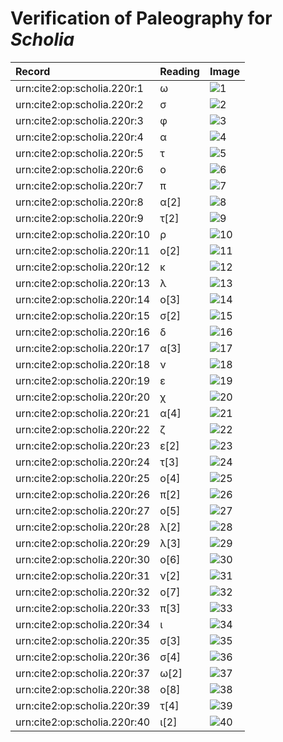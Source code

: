# Verification of Paleography for *Scholia*

| Record | Reading | Image |
| :------------- | :------------- | :------------- |
| urn:cite2:op:scholia.220r:1 | ω | ![1](http://www.homermultitext.org/iipsrv?OBJ=IIP,1.0&FIF=/project/homer/pyramidal/VenA/VA220RN_0391.tif&RGN=0.2038,0.09198,0.01640,0.007607&WID=800&CVT=JPEG) |
| urn:cite2:op:scholia.220r:2 | σ | ![2](http://www.homermultitext.org/iipsrv?OBJ=IIP,1.0&FIF=/project/homer/pyramidal/VenA/VA220RN_0391.tif&RGN=0.2202,0.09253,0.006632,0.006501&WID=800&CVT=JPEG) |
| urn:cite2:op:scholia.220r:3 | φ | ![3](http://www.homermultitext.org/iipsrv?OBJ=IIP,1.0&FIF=/project/homer/pyramidal/VenA/VA220RN_0391.tif&RGN=0.2294,0.08548,0.006632,0.01674&WID=800&CVT=JPEG) |
| urn:cite2:op:scholia.220r:4 | α | ![4](http://www.homermultitext.org/iipsrv?OBJ=IIP,1.0&FIF=/project/homer/pyramidal/VenA/VA220RN_0391.tif&RGN=0.2351,0.09281,0.006632,0.005394&WID=800&CVT=JPEG) |
| urn:cite2:op:scholia.220r:5 | τ | ![5](http://www.homermultitext.org/iipsrv?OBJ=IIP,1.0&FIF=/project/homer/pyramidal/VenA/VA220RN_0391.tif&RGN=0.2426,0.09281,0.008475,0.005533&WID=800&CVT=JPEG) |
| urn:cite2:op:scholia.220r:6 | ο | ![6](http://www.homermultitext.org/iipsrv?OBJ=IIP,1.0&FIF=/project/homer/pyramidal/VenA/VA220RN_0391.tif&RGN=0.2489,0.09253,0.005895,0.005671&WID=800&CVT=JPEG) |
| urn:cite2:op:scholia.220r:7 | π | ![7](http://www.homermultitext.org/iipsrv?OBJ=IIP,1.0&FIF=/project/homer/pyramidal/VenA/VA220RN_0391.tif&RGN=0.2568,0.09239,0.006817,0.005809&WID=800&CVT=JPEG) |
| urn:cite2:op:scholia.220r:8 | α[2] | ![8](http://www.homermultitext.org/iipsrv?OBJ=IIP,1.0&FIF=/project/homer/pyramidal/VenA/VA220RN_0391.tif&RGN=0.2625,0.09184,0.006817,0.005809&WID=800&CVT=JPEG) |
| urn:cite2:op:scholia.220r:9 | τ[2] | ![9](http://www.homermultitext.org/iipsrv?OBJ=IIP,1.0&FIF=/project/homer/pyramidal/VenA/VA220RN_0391.tif&RGN=0.2704,0.09059,0.007738,0.008022&WID=800&CVT=JPEG) |
| urn:cite2:op:scholia.220r:10 | ρ | ![10](http://www.homermultitext.org/iipsrv?OBJ=IIP,1.0&FIF=/project/homer/pyramidal/VenA/VA220RN_0391.tif&RGN=0.2758,0.09253,0.007738,0.008022&WID=800&CVT=JPEG) |
| urn:cite2:op:scholia.220r:11 | ο[2] | ![11](http://www.homermultitext.org/iipsrv?OBJ=IIP,1.0&FIF=/project/homer/pyramidal/VenA/VA220RN_0391.tif&RGN=0.2821,0.09198,0.005527,0.005118&WID=800&CVT=JPEG) |
| urn:cite2:op:scholia.220r:12 | κ | ![12](http://www.homermultitext.org/iipsrv?OBJ=IIP,1.0&FIF=/project/homer/pyramidal/VenA/VA220RN_0391.tif&RGN=0.2861,0.08797,0.008843,0.009682&WID=800&CVT=JPEG) |
| urn:cite2:op:scholia.220r:13 | λ | ![13](http://www.homermultitext.org/iipsrv?OBJ=IIP,1.0&FIF=/project/homer/pyramidal/VenA/VA220RN_0391.tif&RGN=0.2938,0.09142,0.007553,0.006501&WID=800&CVT=JPEG) |
| urn:cite2:op:scholia.220r:14 | ο[3] | ![14](http://www.homermultitext.org/iipsrv?OBJ=IIP,1.0&FIF=/project/homer/pyramidal/VenA/VA220RN_0391.tif&RGN=0.2999,0.09281,0.004053,0.004149&WID=800&CVT=JPEG) |
| urn:cite2:op:scholia.220r:15 | σ[2] | ![15](http://www.homermultitext.org/iipsrv?OBJ=IIP,1.0&FIF=/project/homer/pyramidal/VenA/VA220RN_0391.tif&RGN=0.3045,0.09184,0.005895,0.005394&WID=800&CVT=JPEG) |
| urn:cite2:op:scholia.220r:16 | δ | ![16](http://www.homermultitext.org/iipsrv?OBJ=IIP,1.0&FIF=/project/homer/pyramidal/VenA/VA220RN_0391.tif&RGN=0.3128,0.09170,0.01197,0.005809&WID=800&CVT=JPEG) |
| urn:cite2:op:scholia.220r:17 | α[3] | ![17](http://www.homermultitext.org/iipsrv?OBJ=IIP,1.0&FIF=/project/homer/pyramidal/VenA/VA220RN_0391.tif&RGN=0.3257,0.09073,0.01105,0.008437&WID=800&CVT=JPEG) |
| urn:cite2:op:scholia.220r:18 | ν | ![18](http://www.homermultitext.org/iipsrv?OBJ=IIP,1.0&FIF=/project/homer/pyramidal/VenA/VA220RN_0391.tif&RGN=0.3359,0.09267,0.008106,0.005671&WID=800&CVT=JPEG) |
| urn:cite2:op:scholia.220r:19 | ε | ![19](http://www.homermultitext.org/iipsrv?OBJ=IIP,1.0&FIF=/project/homer/pyramidal/VenA/VA220RN_0391.tif&RGN=0.3432,0.09239,0.007001,0.006362&WID=800&CVT=JPEG) |
| urn:cite2:op:scholia.220r:20 | χ | ![20](http://www.homermultitext.org/iipsrv?OBJ=IIP,1.0&FIF=/project/homer/pyramidal/VenA/VA220RN_0391.tif&RGN=0.3508,0.09350,0.01382,0.008160&WID=800&CVT=JPEG) |
| urn:cite2:op:scholia.220r:21 | α[4] | ![21](http://www.homermultitext.org/iipsrv?OBJ=IIP,1.0&FIF=/project/homer/pyramidal/VenA/VA220RN_0391.tif&RGN=0.3624,0.09253,0.008106,0.006362&WID=800&CVT=JPEG) |
| urn:cite2:op:scholia.220r:22 | ζ | ![22](http://www.homermultitext.org/iipsrv?OBJ=IIP,1.0&FIF=/project/homer/pyramidal/VenA/VA220RN_0391.tif&RGN=0.3681,0.09474,0.008843,0.009682&WID=800&CVT=JPEG) |
| urn:cite2:op:scholia.220r:23 | ε[2] | ![23](http://www.homermultitext.org/iipsrv?OBJ=IIP,1.0&FIF=/project/homer/pyramidal/VenA/VA220RN_0391.tif&RGN=0.3756,0.09502,0.005895,0.005809&WID=800&CVT=JPEG) |
| urn:cite2:op:scholia.220r:24 | τ[3] | ![24](http://www.homermultitext.org/iipsrv?OBJ=IIP,1.0&FIF=/project/homer/pyramidal/VenA/VA220RN_0391.tif&RGN=0.3817,0.09129,0.01105,0.01037&WID=800&CVT=JPEG) |
| urn:cite2:op:scholia.220r:25 | ο[4] | ![25](http://www.homermultitext.org/iipsrv?OBJ=IIP,1.0&FIF=/project/homer/pyramidal/VenA/VA220RN_0391.tif&RGN=0.3887,0.09557,0.005158,0.004288&WID=800&CVT=JPEG) |
| urn:cite2:op:scholia.220r:26 | π[2] | ![26](http://www.homermultitext.org/iipsrv?OBJ=IIP,1.0&FIF=/project/homer/pyramidal/VenA/VA220RN_0391.tif&RGN=0.3959,0.09488,0.01069,0.006086&WID=800&CVT=JPEG) |
| urn:cite2:op:scholia.220r:27 | ο[5] | ![27](http://www.homermultitext.org/iipsrv?OBJ=IIP,1.0&FIF=/project/homer/pyramidal/VenA/VA220RN_0391.tif&RGN=0.4059,0.09613,0.004974,0.004288&WID=800&CVT=JPEG) |
| urn:cite2:op:scholia.220r:28 | λ[2] | ![28](http://www.homermultitext.org/iipsrv?OBJ=IIP,1.0&FIF=/project/homer/pyramidal/VenA/VA220RN_0391.tif&RGN=0.4110,0.09544,0.007185,0.005533&WID=800&CVT=JPEG) |
| urn:cite2:op:scholia.220r:29 | λ[3] | ![29](http://www.homermultitext.org/iipsrv?OBJ=IIP,1.0&FIF=/project/homer/pyramidal/VenA/VA220RN_0391.tif&RGN=0.4141,0.09447,0.007922,0.006224&WID=800&CVT=JPEG) |
| urn:cite2:op:scholia.220r:30 | ο[6] | ![30](http://www.homermultitext.org/iipsrv?OBJ=IIP,1.0&FIF=/project/homer/pyramidal/VenA/VA220RN_0391.tif&RGN=0.4210,0.09599,0.004606,0.004288&WID=800&CVT=JPEG) |
| urn:cite2:op:scholia.220r:31 | ν[2] | ![31](http://www.homermultitext.org/iipsrv?OBJ=IIP,1.0&FIF=/project/homer/pyramidal/VenA/VA220RN_0391.tif&RGN=0.4261,0.09599,0.007369,0.005394&WID=800&CVT=JPEG) |
| urn:cite2:op:scholia.220r:32 | ο[7] | ![32](http://www.homermultitext.org/iipsrv?OBJ=IIP,1.0&FIF=/project/homer/pyramidal/VenA/VA220RN_0391.tif&RGN=0.4335,0.09640,0.004974,0.003873&WID=800&CVT=JPEG) |
| urn:cite2:op:scholia.220r:33 | π[3] | ![33](http://www.homermultitext.org/iipsrv?OBJ=IIP,1.0&FIF=/project/homer/pyramidal/VenA/VA220RN_0391.tif&RGN=0.4388,0.09682,0.008290,0.004011&WID=800&CVT=JPEG) |
| urn:cite2:op:scholia.220r:34 | ι | ![34](http://www.homermultitext.org/iipsrv?OBJ=IIP,1.0&FIF=/project/homer/pyramidal/VenA/VA220RN_0391.tif&RGN=0.4447,0.09613,0.004422,0.004979&WID=800&CVT=JPEG) |
| urn:cite2:op:scholia.220r:35 | σ[3] | ![35](http://www.homermultitext.org/iipsrv?OBJ=IIP,1.0&FIF=/project/homer/pyramidal/VenA/VA220RN_0391.tif&RGN=0.4486,0.09654,0.005895,0.005256&WID=800&CVT=JPEG) |
| urn:cite2:op:scholia.220r:36 | σ[4] | ![36](http://www.homermultitext.org/iipsrv?OBJ=IIP,1.0&FIF=/project/homer/pyramidal/VenA/VA220RN_0391.tif&RGN=0.4538,0.09627,0.005895,0.005256&WID=800&CVT=JPEG) |
| urn:cite2:op:scholia.220r:37 | ω[2] | ![37](http://www.homermultitext.org/iipsrv?OBJ=IIP,1.0&FIF=/project/homer/pyramidal/VenA/VA220RN_0391.tif&RGN=0.4591,0.09599,0.007922,0.004841&WID=800&CVT=JPEG) |
| urn:cite2:op:scholia.220r:38 | ο[8] | ![38](http://www.homermultitext.org/iipsrv?OBJ=IIP,1.0&FIF=/project/homer/pyramidal/VenA/VA220RN_0391.tif&RGN=0.4849,0.09654,0.008290,0.005947&WID=800&CVT=JPEG) |
| urn:cite2:op:scholia.220r:39 | τ[4] | ![39](http://www.homermultitext.org/iipsrv?OBJ=IIP,1.0&FIF=/project/homer/pyramidal/VenA/VA220RN_0391.tif&RGN=0.4923,0.09627,0.009211,0.006224&WID=800&CVT=JPEG) |
| urn:cite2:op:scholia.220r:40 | ι[2] | ![40](http://www.homermultitext.org/iipsrv?OBJ=IIP,1.0&FIF=/project/homer/pyramidal/VenA/VA220RN_0391.tif&RGN=0.5006,0.09474,0.006448,0.007469&WID=800&CVT=JPEG) |
